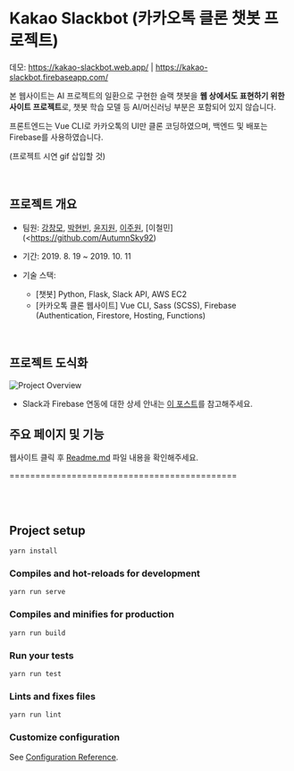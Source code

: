 # Kakao Slackbot (카카오톡 클론 챗봇 프로젝트)

데모: <https://kakao-slackbot.web.app/> | <https://kakao-slackbot.firebaseapp.com/>

본 웹사이트는 AI 프로젝트의 일환으로 구현한 슬랙 챗봇을 **웹 상에서도 표현하기 위한 사이트 프로젝트**로, 챗봇 학습 모델 등 AI/머신러닝 부분은 포함되어 있지 않습니다.

프론트엔드는 Vue CLI로 카카오톡의 UI만 클론 코딩하였으며, 백엔드 및 배포는 Firebase를 사용하였습니다.

(프로젝트 시연 gif 삽입할 것)

<br>

## 프로젝트 개요

- 팀원: [강창모](<https://github.com/ChangmoKang>), [박현빈](<https://github.com/sksms17456>), [윤지원](<https://github.com/jiwonjulietyoon>), [이주원](<https://github.com/zooo1>), [이철민](<https://github.com/AutumnSky92)

- 기간: 2019. 8. 19 ~ 2019. 10. 11
- 기술 스택:
  - [챗봇] Python, Flask, Slack API, AWS EC2
  - [카카오톡 클론 웹사이트] Vue CLI, Sass (SCSS), Firebase (Authentication, Firestore, Hosting, Functions)

<br>

## 프로젝트 도식화

![Project Overview](https://firebasestorage.googleapis.com/v0/b/slackbot-test-4130a.appspot.com/o/readme_contents%2Fproject_overview.png?alt=media&token=8b72c5af-9596-4415-9b7a-017a1b1cc0b6)

- Slack과 Firebase 연동에 대한 상세 안내는 [이 포스트](<https://github.com/jiwonjulietyoon/FrontEnd_Notes/blob/master/Vue_Slack_Firestore_Integration.md>)를 참고해주세요.



## 주요 페이지 및 기능

웹사이트 클릭 후 [Readme.md](https://kakao-slackbot.web.app/readme) 파일 내용을 확인해주세요.



============================================

<br>

<br>

## Project setup

```
yarn install
```

### Compiles and hot-reloads for development
```
yarn run serve
```

### Compiles and minifies for production
```
yarn run build
```

### Run your tests
```
yarn run test
```

### Lints and fixes files
```
yarn run lint
```

### Customize configuration
See [Configuration Reference](https://cli.vuejs.org/config/).
